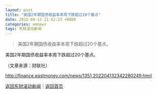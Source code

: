 ```yaml
---
layout: post
title: "美国2年期国债收益率本周下跌超过20个基点"
date: 2022-04-13 21:52:23 +0800
categories: emnews
tags: 东财滚动新闻
---
```

> 美国2年期国债收益率本周下跌超过20个基点。

<p>美国2年期国债收益率本周下跌超过20个基点。 </p><p class="em_media">（文章来源：财联社）</p>

<http://finance.eastmoney.com/news/1351,202204132342280249.html>

[返回东财滚动新闻](//finews.withounder.com/emnews/)｜[返回首页](//finews.withounder.com/)